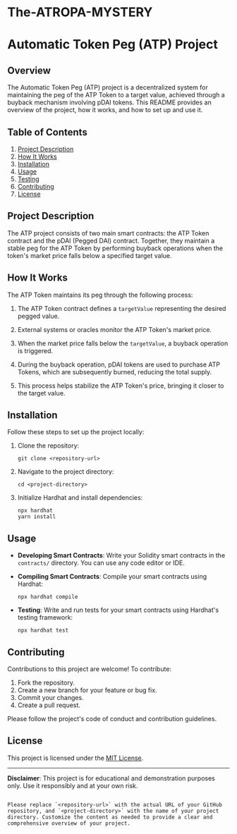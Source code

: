 # The-ATROPA-MYSTERY


# Automatic Token Peg (ATP) Project

## Overview

The Automatic Token Peg (ATP) project is a decentralized system for maintaining the peg of the ATP Token to a target value, achieved through a buyback mechanism involving pDAI tokens. This README provides an overview of the project, how it works, and how to set up and use it.

## Table of Contents

1. [Project Description](#project-description)
2. [How It Works](#how-it-works)
3. [Installation](#installation)
4. [Usage](#usage)
5. [Testing](#testing)
6. [Contributing](#contributing)
7. [License](#license)

## Project Description

The ATP project consists of two main smart contracts: the ATP Token contract and the pDAI (Pegged DAI) contract. Together, they maintain a stable peg for the ATP Token by performing buyback operations when the token's market price falls below a specified target value.

## How It Works

The ATP Token maintains its peg through the following process:

1. The ATP Token contract defines a `targetValue` representing the desired pegged value.

2. External systems or oracles monitor the ATP Token's market price.

3. When the market price falls below the `targetValue`, a buyback operation is triggered.

4. During the buyback operation, pDAI tokens are used to purchase ATP Tokens, which are subsequently burned, reducing the total supply.

5. This process helps stabilize the ATP Token's price, bringing it closer to the target value.

## Installation

Follow these steps to set up the project locally:

1. Clone the repository:
   ```shell
   git clone <repository-url>
   ```

2. Navigate to the project directory:
   ```shell
   cd <project-directory>
   ```

3. Initialize Hardhat and install dependencies:
   ```shell
   npx hardhat
   yarn install
   ```

## Usage

- **Developing Smart Contracts**: Write your Solidity smart contracts in the `contracts/` directory. You can use any code editor or IDE.

- **Compiling Smart Contracts**: Compile your smart contracts using Hardhat:
  ```shell
  npx hardhat compile
  ```

- **Testing**: Write and run tests for your smart contracts using Hardhat's testing framework:
  ```shell
  npx hardhat test
  ```

## Contributing

Contributions to this project are welcome! To contribute:

1. Fork the repository.
2. Create a new branch for your feature or bug fix.
3. Commit your changes.
4. Create a pull request.

Please follow the project's code of conduct and contribution guidelines.

## License

This project is licensed under the [MIT License](LICENSE).

---

**Disclaimer**: This project is for educational and demonstration purposes only. Use it responsibly and at your own risk.
```

Please replace `<repository-url>` with the actual URL of your GitHub repository, and `<project-directory>` with the name of your project directory. Customize the content as needed to provide a clear and comprehensive overview of your project.
